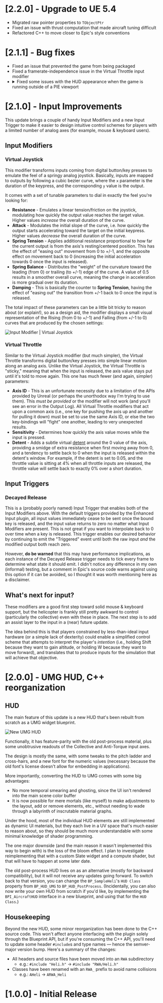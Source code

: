 # [2.2.0] - Upgrade to UE 5.4

* Migrated raw pointer properties to `TObjectPtr`
* Fixed an issue with thrust computation that made aircraft tuning difficult
* Refactored C++ to move closer to Epic's style conventions

# [2.1.1] - Bug fixes

* Fixed an issue that prevented the game from being packaged
* Fixed a framerate-independence issue in the Virtual Throttle input modifier
* <details><summary>Fixed some issues with the HUD appearance when the game is running outside of a PIE viewport</summary>
  Previously, the Viewport Scale was being set once, when the SampleHeli was first possessed by a player or spectator. A timing difference between the PIE viewport vs independent windows (like a packaged game) caused the resulting viewport scale to be incorrect for the latter.</details>

# [2.1.0] - Input Improvements

This update brings a couple of handy Input Modifiers and a new Input Trigger to make it easier to design intuitive control schemes for players with a limited number of analog axes (for example, mouse & keyboard users).

## Input Modifiers
### Virtual Joystick

This modifier transforms inputs coming from digital button/key presses to emulate the feel of a springy analog joystick. Basically, inputs are mapped to outputs by following a cubic bezier curve, where the `x` parameter is the duration of the keypress, and the corresponding `y` value is the output.

It comes with a set of tunable parameters to dial in exactly the feel you're looking for:

- **Resistance** - Emulates a linear tension/friction on the joystick, modulating how quickly the output value reaches the target value. Higher values _increase_ the overall duration of the curve.
- **Attack** - Modulates the initial slope of the curve, i.e. how quickly the output starts accelerating toward the target on the initial keypress. Higher values _decrease_ the overall duration of the curve.
- **Spring Tension** - Applies additional resistance proportional to how far the current output is from the axis's resting/centered position. This has the effect of "easing out" movement from 0 to +/-1, and the opposite effect on movement back to 0 (increasing the initial acceleration towards 0 once the input is released).
- **Spring Balance** - Distributes the "weight" of the curvature toward the leading (from 0) or trailing (to +/-1) edge of the curve. A value of 0.5 results in a smoother overall curve, meaning the change in acceleration is more gradual over its duration.
- **Damping** - This is basically the counter to **Spring Tension**, having the effect of "easing out" the transition from +/-1 back to 0 once the input is released.

The total impact of these parameters can be a little bit tricky to reason about (or explain!), so as a design aid, the modifier displays a small visual representation of the Rising (from 0 to +/-1) and Falling (from +/-1 to 0) curves that are produced by the chosen settings:

![Input Modifier | Virtual Joystick](./Resources/InputModifier_VirtualJoystick_v2_1.png)

### Virtual Throttle

Similar to the Virtual Joystick modifier (but much simpler), the Virtual Throttle transforms digital button/key presses into simple linear motion along an analog axis. Unlike the Virtual Joystick, the Virtual Throttle is "sticky," meaning that when the input is released, the axis value stays put until it's told to move again. This one has much fewer (and again, simpler) parameters:

- **Axis ID** - This is an unfortunate necessity due to a limitation of the APIs provided by Unreal (or perhaps the unorthodox way I'm trying to use them). This _must be provided_ or the modifier will not work (and you'll see an error in the Output Log). All Virtual Throttle modifiers that act upon a common axis (i.e., one key for pushing the axis up and another for pulling it down) must be set to use the same Axis ID, or else the two key-bindings will "fight" one another, leading to very unexpected results.
- **Sensitivity** - Determines how quickly the axis value moves while the input is pressed.
- **Detent** - Adds a subtle virtual [detent](https://reference.wolfram.com/applications/mechsystems/MultistageMechanisms/TimeSwitchingConstraints/HTMLImages/Mech.5.2.2.en/Mech.5.2.2.en_17.gif) around the 0 value of the axis, providing a smidge of extra resistance when first moving away from 0, and a tendency to settle back to 0 when the input is released within the detent's window. For example, if the detent is set to 0.05, and the throttle value is sitting at 4% when all throttle inputs are released, the throttle value will settle back to exactly 0% over a short duration.

## Input Triggers

### Decayed Release

This is a (probably poorly named) Input Trigger that enables both of the Input Modifiers above. With the default triggers provided by the Enhanced Input plugin, all input values immediately cease to be sent once the bound key is released, and the input value returns to zero no matter what Input Modifiers are present. This is not great if you want to interpolate back to 0 over time when a key is released. This trigger enables our desired behavior by continuing to emit the "Triggered" event until both the raw input _and_ the modified output both reach zero.

However, **do be warned** that this may have performance implications, as each instance of the Decayed Release trigger needs to tick every frame to determine what state it should emit. I didn't notice any difference in my own (informal) testing, but a comment in Epic's source code warns against using this option if it can be avoided, so I thought it was worth mentioning here as a disclaimer.

## What's next for input?

These modifiers are a good first step toward solid mouse & keyboard support, but the helicopter is frankly still pretty awkward to control (particularly the collective) even with these in place. The next step is to add an assist layer to the input in a (near) future update.

The idea behind this is that players constrained by less-than-ideal input hardware (or a simple lack of dexterity) could enable a simplified control scheme that attempts to interpret the player's _intention_ (i.e., holding Shift because they want to gain altitude, or holding W because they want to move forward), and translates that to produce inputs for the simulation that will achieve that objective.

# [2.0.0] - UMG HUD, C++ reorganization

## HUD

The main feature of this update is a new HUD that's been rebuilt from scratch as a UMG widget blueprint.

![New UMG HUD](https://media.githubusercontent.com/media/dannymcgee/Unreal_RotaryWingAircraft/d39e80bdea0254fc4f8b3df15b19a93b6f2def82/Resources/UMG_HUD_v2_0.jpg)

Functionally, it has feature-parity with the old post-process material, plus some unobtrusive readouts of the Collective and Anti-Torque input axes.

The design is mostly the same, with some tweaks to the pitch ladder and cross-hairs, and a new font for the numeric values (necessary because the old font's license doesn't allow for embedding in applications).

More importantly, converting the HUD to UMG comes with some big advantages:

* No more temporal smearing and ghosting, since the UI isn't rendered into the main scene color buffer
* It is now possible for mere mortals (like myself) to make adjustments to the layout, add or remove elements, etc., without needing to wade through a labyrinth of inscrutable material graphs.

Under the hood, most of the individual HUD elements are still implemented as dynamic UI materials, but they each live in a UV space that's much easier to reason about, so they should be much more understandable with some minimal knowledge of shader programming.

The one major downside (and the main reason it wasn't implemented this way to begin with) is the loss of the bloom effect. I plan to investigate reimplementing that with a custom Slate widget and a compute shader, but that will have to happen at some later date.

The old post-process HUD lives on as an alternative (mostly for backward compatibility), but it will not receive any updates going forward. To switch back to that version, you can change the `BP_SampleHeli`'s `HUD Class` property from `BP_HUD_UMG` to `BP_HUD_PostProcess`. (Incidentally, you can also now write your own HUD from scratch if you'd like, by implementing the `BPI_AircraftHUD` interface in a new blueprint, and using that for the `HUD Class`.)

## Housekeeping

Beyond the new HUD, some minor reorganization has been done to the C++ source code. This won't affect anyone interfacing with the plugin solely through the Blueprint API, but if you're consuming the C++ API, you'll need to update some header `#include`s and type names — hence the semver-major version bump. Here's a summary of the changes:

* All headers and source files have been moved into an `RWA` subdirectory
  - e.g.: `#include "Heli.h"` -> `#include "RWA/Heli.h"`
* Classes have been renamed with an `RWA_` prefix to avoid name collisions
  - e.g.: `AHeli` -> `ARWA_Heli`


# [1.0.0] - Initial Release
